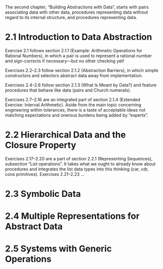 The second chapter, “Building Abstractions with Data”, starts with pairs associating data with other data, procedures representing data without regard to its internal structure, and procedures representing data.

# 2.1 Introduction to Data Abstraction

Exercise 2.1 follows section 2.1.1 (Example: Arithmetic Operations for Rational Numbers), in which a pair is used to represent a rational number and sign-corrects if necessary—but no other checking yet!

Exercises 2.2–2.3 follow section 2.1.2 (Abstraction Barriers), in which simple constructors and selectors abstract data away from implementation.

Exercises 2.4–2.6 follow section 2.1.3 (What Is Meant by Data?) and feature procedures that behave like data (pairs and Church numerals).

Exercises 2.7–2.16 are an integrated part of section 2.1.4 (Extended Exercise: Interval Arithmetic). Aside from the main topic concerning engineering within tolerances, there is a taste of acceptable ideas not matching expectations and onerous burdens being added by “experts”.

# 2.2 Hierarchical Data and the Closure Property

Exercises 2.17–2.20 are a part of section 2.2.1 (Representing Sequences), subsection “List operations”. It takes what we ought to already know about procedures and integrates the list data types into this thinking (car, cdr, cons primitives). Exercises 2.21–2.23 …

# 2.3 Symbolic Data


# 2.4 Multiple Representations for Abstract Data


# 2.5 Systems with Generic Operations
